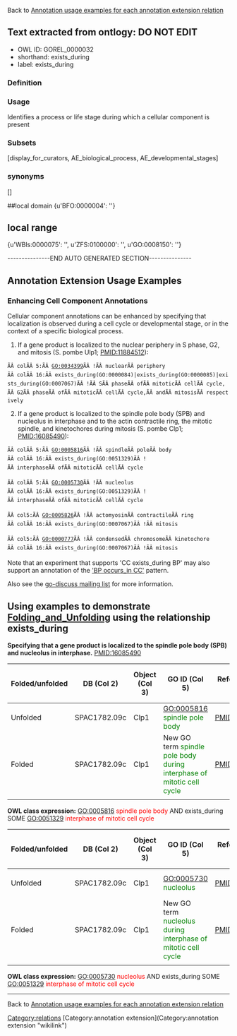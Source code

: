Back to [Annotation usage examples for each annotation extension relation](http://wiki.geneontology.org/index.php/Annotation_usage_examples_for_each_annotation_extension_relation)

## Text extracted from ontlogy: DO NOT EDIT
* OWL ID: GOREL_0000032
* shorthand: exists_during
* label: exists_during

### Definition


### Usage
Identifies a process or life stage during which a cellular component is present

### Subsets
[display_for_curators, AE_biological_process, AE_developmental_stages]

### synonyms
[]

##local domain
{u'BFO:0000004': ''}

## local range
{u'WBls:0000075': '', u'ZFS:0100000': '', u'GO:0008150': ''}

---------------END AUTO GENERATED SECTION---------------


Annotation Extension Usage Examples
-----------------------------------

### Enhancing Cell Component Annotations

Cellular component annotations can be enhanced by specifying that localization is observed during a cell cycle or developmental stage, or in the context of a specific biological process.

1. If a gene product is localized to the nuclear periphery in S phase, G2, and mitosis (S. pombe Ulp1; <PMID:11884512>):

`ÃÂ colÃÂ 5:ÃÂ `[`GO:0034399`](GO:0034399)`ÃÂ !ÃÂ nuclearÃÂ periphery`
`ÃÂ colÃÂ 16:ÃÂ exists_during(GO:0000084)|exists_during(GO:0000085)|exists_during(GO:0007067)ÃÂ !ÃÂ SÃÂ phaseÃÂ ofÃÂ mitoticÃÂ cellÃÂ cycle,`
`ÃÂ G2ÃÂ phaseÃÂ ofÃÂ mitoticÃÂ cellÃÂ cycle,ÃÂ andÃÂ mitosisÃÂ respectively`

2. If a gene product is localized to the spindle pole body (SPB) and nucleolus in interphase and to the actin contractile ring, the mitotic spindle, and kinetochores during mitosis (S. pombe Clp1; <PMID:16085490>):

`ÃÂ colÃÂ 5:ÃÂ `[`GO:0005816`](GO:0005816)`ÃÂ !ÃÂ spindleÃÂ poleÃÂ body`
`ÃÂ colÃÂ 16:ÃÂ exists_during(GO:0051329)ÃÂ !ÃÂ interphaseÃÂ ofÃÂ mitoticÃÂ cellÃÂ cycle`

`ÃÂ colÃÂ 5:ÃÂ `[`GO:0005730`](GO:0005730)`ÃÂ !ÃÂ nucleolus`
`ÃÂ colÃÂ 16:ÃÂ exists_during(GO:0051329)ÃÂ !ÃÂ interphaseÃÂ ofÃÂ mitoticÃÂ cellÃÂ cycle`

`ÃÂ col5:ÃÂ `[`GO:0005826`](GO:0005826)`ÃÂ !ÃÂ actomyosinÃÂ contractileÃÂ ring`
`ÃÂ colÃÂ 16:ÃÂ exists_during(GO:0007067)ÃÂ !ÃÂ mitosis`

`ÃÂ col5:ÃÂ `[`GO:0000777`](GO:0000777)`ÃÂ !ÃÂ condensedÃÂ chromosomeÃÂ kinetochore`
`ÃÂ colÃÂ 16:ÃÂ exists_during(GO:0007067)ÃÂ !ÃÂ mitosis`

Note that an experiment that supports 'CC exists\_during BP' may also support an annotation of the ['BP occurs\_in CC'](Annotation_Cross_Products#Specifying_the_location_in_which_a_process_happens "wikilink") pattern.

Also see the [go-discuss mailing list](http://fafner.stanford.edu/pipermail/go-discuss/2011-March/005560.html) for more information.

Using examples to demonstrate [Folding\_and\_Unfolding](Folding_and_Unfolding "wikilink") using the relationship exists\_during
-------------------------------------------------------------------------------------------------------------------------------

**Specifying that a gene product is localized to the spindle pole body (SPB) and nucleolus in interphase.** <PMID:16085490>

| Folded/unfolded | DB (Col 2)   | Object (Col 3) | GO ID (Col 5)                                                                                          | Reference (Col 6) | Extension (Col 16)                                                                           | Parent terms for new folded GO term                                 |
|-----------------|--------------|----------------|--------------------------------------------------------------------------------------------------------|-------------------|----------------------------------------------------------------------------------------------|---------------------------------------------------------------------|
| Unfolded        | SPAC1782.09c | Clp1           | <GO:0005816> <span style="color:green">spindle pole body</span>                                        | <PMID:16085490>   | exists\_during(GO:0051329 <span style="color:green">interphase of mitotic cell cycle</span>) |                                                                     |
| Folded          | SPAC1782.09c | Clp1           | New GO term <span style="color:green">spindle pole body during interphase of mitotic cell cycle</span> | <PMID:16085490>   |                                                                                              | is\_a <GO:0005816> <span style="color:red">spindle pole body</span> |
||

**OWL class expression:** <GO:0005816> <span style="color:red">spindle pole body</span> AND exists\_during SOME <GO:0051329> <span style="color:red">interphase of mitotic cell cycle</span>

| Folded/unfolded | DB (Col 2)   | Object (Col 3) | GO ID (Col 5)                                                                                  | Reference (Col 6) | Extension (Col 16)                                                                           | Parent terms for new folded GO term                         |
|-----------------|--------------|----------------|------------------------------------------------------------------------------------------------|-------------------|----------------------------------------------------------------------------------------------|-------------------------------------------------------------|
| Unfolded        | SPAC1782.09c | Clp1           | <GO:0005730> <span style="color:green">nucleolus</span>                                        | <PMID:16085490>   | exists\_during(GO:0051329 <span style="color:green">interphase of mitotic cell cycle</span>) |                                                             |
| Folded          | SPAC1782.09c | Clp1           | New GO term <span style="color:green">nucleolus during interphase of mitotic cell cycle</span> | <PMID:16085490>   |                                                                                              | is\_a <GO:0005730> <span style="color:red">nucleolus</span> |
||

**OWL class expression:** <GO:0005730> <span style="color:red">nucleolus</span> AND exists\_during SOME <GO:0051329> <span style="color:red">interphase of mitotic cell cycle</span>

------------------------------------------------------------------------

Back to [Annotation usage examples for each annotation extension relation](http://wiki.geneontology.org/index.php/Annotation_usage_examples_for_each_annotation_extension_relation)

<Category:relations> [Category:annotation extension](Category:annotation extension "wikilink")

